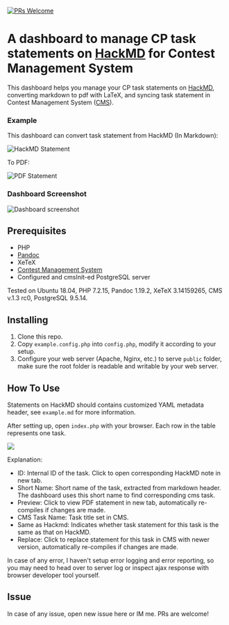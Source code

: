 [![PRs Welcome](https://img.shields.io/badge/PRs-welcome-brightgreen.svg?style=flat-square)](http://makeapullrequest.com) 

# A dashboard to manage CP task statements on [HackMD](https://hackmd.io) for Contest Management System

This dashboard helps you manage your CP task statements on [HackMD](https://hackmd.io), converting markdown to pdf with LaTeX, and syncing task statement in Contest Management System ([CMS](https://github.com/cms-dev/cms)).

### Example

This dashboard can convert task statement from HackMD (In Markdown):

![HackMD Statement](https://i.imgur.com/TEdSoLH.png)

To PDF:

![PDF Statement](https://i.imgur.com/VCh5K1m.png)

### Dashboard Screenshot

![Dashboard screenshot](https://i.imgur.com/Vy5Osyd.png)

## Prerequisites

- PHP
- [Pandoc](https://github.com/jgm/pandoc)
- XeTeX
- [Contest Management System](https://github.com/cms-dev/cms)
- Configured and cmsInit-ed PostgreSQL server

Tested on Ubuntu 18.04, PHP 7.2.15, Pandoc 1.19.2, XeTeX 3.14159265, CMS v.1.3 rc0, PostgreSQL 9.5.14.

## Installing

1. Clone this repo.
2. Copy ```example.config.php``` into ```config.php```, modify it according to your setup.
3. Configure your web server (Apache, Nginx, etc.) to serve ```public``` folder, make sure the root folder is readable and writable by your web server.


## How To Use

Statements on HackMD should contains customized YAML metadata header, see ```example.md``` for more information.

After setting up, open ```index.php``` with your browser. Each row in the table represents one task.

![](https://i.imgur.com/qNNKmqT.png)

Explanation:

- ID: Internal ID of the task. Click to open corresponding HackMD note in new tab.
- Short Name: Short name of the task, extracted from markdown header. The dashboard uses this short name to find corresponding cms task.
- Preview: Click to view PDF statement in new tab, automatically re-compiles if changes are made.
- CMS Task Name: Task title set in CMS.
- Same as Hackmd: Indicates whether task statement for this task is the same as that on HackMD.
- Replace: Click to replace statement for this task in CMS with newer version, automatically re-compiles if changes are made.

In case of any error, I haven't setup error logging and error reporting, so you may need to head over to server log or inspect ajax response with browser developer tool yourself.

## Issue

In case of any issue, open new issue here or IM me. PRs are welcome!

